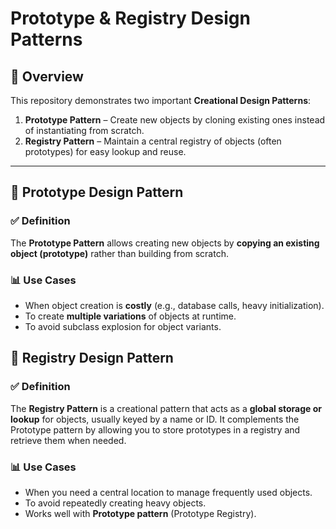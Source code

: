 # Prototype & Registry Design Patterns

## 📌 Overview
This repository demonstrates two important **Creational Design Patterns**:

1. **Prototype Pattern** – Create new objects by cloning existing ones instead of instantiating from scratch.
2. **Registry Pattern** – Maintain a central registry of objects (often prototypes) for easy lookup and reuse.

---

## 🔹 Prototype Design Pattern

### ✅ Definition
The **Prototype Pattern** allows creating new objects by **copying an existing object (prototype)** rather than building from scratch.

### 📊 Use Cases
- When object creation is **costly** (e.g., database calls, heavy initialization).
- To create **multiple variations** of objects at runtime.
- To avoid subclass explosion for object variants.

## 🔹 Registry Design Pattern

### ✅ Definition
The **Registry Pattern** is a creational pattern that acts as a **global storage or lookup** for objects, usually keyed by a name or ID.
It complements the Prototype pattern by allowing you to store prototypes in a registry and retrieve them when needed.

### 📊 Use Cases
- When you need a central location to manage frequently used objects.
- To avoid repeatedly creating heavy objects.
- Works well with **Prototype pattern** (Prototype Registry).